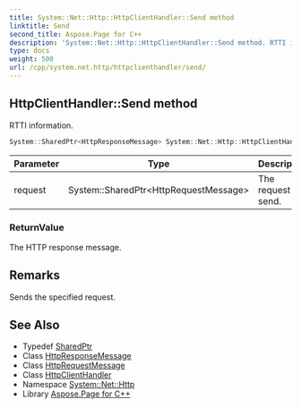 ```yaml
---
title: System::Net::Http::HttpClientHandler::Send method
linktitle: Send
second_title: Aspose.Page for C++
description: 'System::Net::Http::HttpClientHandler::Send method. RTTI information in C++.'
type: docs
weight: 500
url: /cpp/system.net.http/httpclienthandler/send/
---
```

## HttpClientHandler::Send method


RTTI information.

```cpp
System::SharedPtr<HttpResponseMessage> System::Net::Http::HttpClientHandler::Send(System::SharedPtr<HttpRequestMessage> request) override
```


| Parameter | Type | Description |
| --- | --- | --- |
| request | System::SharedPtr\<HttpRequestMessage\> | The request to send. |

### ReturnValue

The HTTP response message.
## Remarks


Sends the specified request. 
## See Also

* Typedef [SharedPtr](../../../system/sharedptr/)
* Class [HttpResponseMessage](../../httpresponsemessage/)
* Class [HttpRequestMessage](../../httprequestmessage/)
* Class [HttpClientHandler](../)
* Namespace [System::Net::Http](../../)
* Library [Aspose.Page for C++](../../../)
